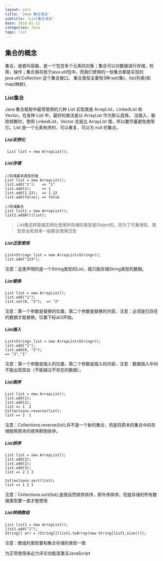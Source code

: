```yaml
---
layout: post
title: 'Java 集合浅谈'
subtitle: 'List集合浅谈'
date: 2018-01-12
categories: Java
tags: list
---
```


## 集合的概念
集合，或者叫容器，是一个包含多个元素的对象；集合可以对数据进行存储，检索，操作；集合类存放于java.util包中。而我们使用的一些集合都是实现的java.util.Collection 这个集合接口。
集合类型主要有3种:set(集)、list(列表)和map(映射),

### List集合
Java 集合框架中最常使用的几种 List 实现类是 ArrayList，LinkedList 和 Vector。在各种 List 中，最好的做法是以 ArrayList 作为默认选择。 当插入、删除频繁时，使用 LinkedList，Vector 总是比 ArrayList 慢，所以要尽量避免使用它。List 是一个元素有序的、可以重复、可以为 null 的集合。

##### List实例化

```android
 List list = new ArrayList(); 
```
##### List存储

```android
//存储基本类型的值
List list = new ArrayList();
list.add("1");   => "1"
list.add(1);     => 1
list.add(1.12);  => 1.12
list.add(false); => false

//存储集合
List list1 = new ArrayList();
list1.addAll(list);
```

>List像这样直接实例化使用所存储的类型是Object的，而为了可重用性、类型安全和效率一般都会使用泛型

##### List泛型使用

```android
List<String> list = new ArrayList<String>();
list.add("123");
```
注意：这里声明的是一个String类型的List，就只能存储String类型的数据。
#####  List替换

```android
List list = new ArrayList();
list.add("1"); 
list.set(0, "2");  => "2" 
```
注意：第一个参数是替换的位置，第二个参数是替换的内容，注意：必须是已存在的数据才能替换，位置下标从0开始。
#####  List插入

```android
List<String> list = new ArrayList<String>();
list.add("1"); 
list.add(0, "2"); 
=> "2","1"
```
注意：第一个参数是插入的位置，第二个参数是插入的内容，注意：数据插入中间不能出现空白（不能越过不存在的数据）。

#####  List倒序

```android
List list = new ArrayList();
list.add(1);
list.add(2);
list => 1  2
Collections.reverse(list);
list => 2  1
```

注意：Collections.reverse(list);并不是一个新的集合，而是将原本的集合中的存储按照原本的顺序颠倒排序。
#####  List排序

```android
List list = new ArrayList();
list.add(2);
list.add(1);
list.add(3);
list => 2 1 3

Collections.sort(list);
list => 1 2 3
```
注意：Collections.sort(list);是按自然顺序排序，即升序排序，但是存储的所有数据类型要一直才能使用

#####  List转换数组

```android
List list1 = new ArrayList();
list1.add("1");
String[] arr = (String[])list1.toArray(new String[list1.size()]);
```
注意：数组的类型要和集合存储的类型一致




<!-- 来必力City版安装代码 -->
<div id="lv-container" data-id="city" data-uid="MTAyMC8zMjU2Ny85MTI4">
<script type="text/javascript">
   (function(d, s) {
   var j, e = d.getElementsByTagName(s)[0];

   if (typeof LivereTower === 'function') { return; }

   j = d.createElement(s);
   j.src = 'https://cdn-city.livere.com/js/embed.dist.js';
   j.async = true;

   e.parentNode.insertBefore(j, e);
   })(document, 'script');
</script>
<noscript> 为正常使用来必力评论功能请激活JavaScript</noscript>
</div>
<!-- City版安装代码已完成 -->
